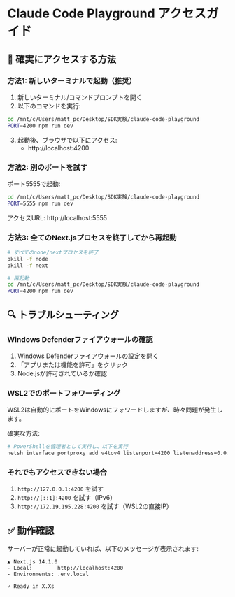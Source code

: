 # Claude Code Playground アクセスガイド

## 🚀 確実にアクセスする方法

### 方法1: 新しいターミナルで起動（推奨）
1. 新しいターミナル/コマンドプロンプトを開く
2. 以下のコマンドを実行:

```bash
cd /mnt/c/Users/matt_pc/Desktop/SDK実験/claude-code-playground
PORT=4200 npm run dev
```

3. 起動後、ブラウザで以下にアクセス:
   - http://localhost:4200

### 方法2: 別のポートを試す
ポート5555で起動:
```bash
cd /mnt/c/Users/matt_pc/Desktop/SDK実験/claude-code-playground
PORT=5555 npm run dev
```

アクセスURL: http://localhost:5555

### 方法3: 全てのNext.jsプロセスを終了してから再起動
```bash
# すべてのnode/nextプロセスを終了
pkill -f node
pkill -f next

# 再起動
cd /mnt/c/Users/matt_pc/Desktop/SDK実験/claude-code-playground
PORT=4200 npm run dev
```

## 🔍 トラブルシューティング

### Windows Defenderファイアウォールの確認
1. Windows Defenderファイアウォールの設定を開く
2. 「アプリまたは機能を許可」をクリック
3. Node.jsが許可されているか確認

### WSL2でのポートフォワーディング
WSL2は自動的にポートをWindowsにフォワードしますが、時々問題が発生します。

確実な方法:
```bash
# PowerShellを管理者として実行し、以下を実行
netsh interface portproxy add v4tov4 listenport=4200 listenaddress=0.0.0.0 connectport=4200 connectaddress=172.19.195.228
```

### それでもアクセスできない場合
1. `http://127.0.0.1:4200` を試す
2. `http://[::1]:4200` を試す（IPv6）
3. `http://172.19.195.228:4200` を試す（WSL2の直接IP）

## ✅ 動作確認

サーバーが正常に起動していれば、以下のメッセージが表示されます:
```
▲ Next.js 14.1.0
- Local:        http://localhost:4200
- Environments: .env.local

✓ Ready in X.Xs
```